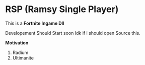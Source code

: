 # RSP (Ramsy Single Player)
This is a **Fortnite Ingame Dll**

Developement Should Start soon 
Idk if i should open Source this.

**Motivation**
1. Radium
2. Ultimanite
